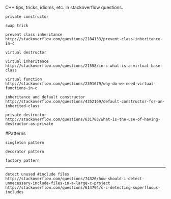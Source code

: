 
C++ tips, tricks, idioms, etc. in stackoverflow questions.

~~~
private constructor

swap trick

prevent class inheritance
http://stackoverflow.com/questions/2184133/prevent-class-inheritance-in-c

virtual destructor

virtual inheritance
http://stackoverflow.com/questions/21558/in-c-what-is-a-virtual-base-class

virtual function
http://stackoverflow.com/questions/2391679/why-do-we-need-virtual-functions-in-c

inheritance and default constructor
http://stackoverflow.com/questions/4352169/default-constructor-for-an-inherited-class

private destructor
http://stackoverflow.com/questions/631783/what-is-the-use-of-having-destructor-as-private
~~~

#Patterns
~~~
singleton pattern

decorator pattern

factory pattern
~~~

---------------------------------------------------------------------------------------------------------------------------------------
~~~
detect unused #include files
http://stackoverflow.com/questions/74326/how-should-i-detect-unnecessary-include-files-in-a-large-c-project
http://stackoverflow.com/questions/614794/c-c-detecting-superfluous-includes

~~~

